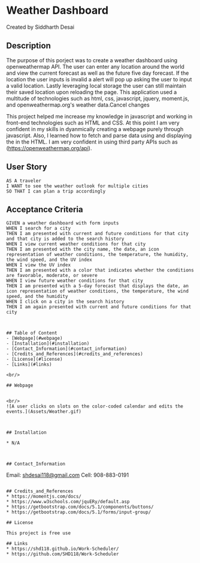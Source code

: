 # Weather Dashboard
Created by Siddharth Desai

## Description

The purpose of this porject was to create a weather dashboard using openweathermap API. The user can enter any location around the world and view the current forecast as well as the future five day forecast. If the location the user inputs is invalid a alert will pop up asking the user to input a valid location. Lastly leveraging local storage the user can still maintain their saved location upon reloading the page. This application used a multitude of technologies such as html, css, javascript, jquery, moment.js, and openweathermap.org's weather data.Cancel changes

This project helped me increase my knowledge in javascript and working in front-end technologies such as HTML and CSS. At this point I am very confident in my skills in dyanmically creating a webpage purely through javascript. Also, I learned how to fetch and parse data using and displaying the in the HTML. I am very confident in using third party APIs such as (https://openweathermap.org/api).

## User Story

```
AS A traveler
I WANT to see the weather outlook for multiple cities
SO THAT I can plan a trip accordingly
```

## Acceptance Criteria

```
GIVEN a weather dashboard with form inputs
WHEN I search for a city
THEN I am presented with current and future conditions for that city and that city is added to the search history
WHEN I view current weather conditions for that city
THEN I am presented with the city name, the date, an icon representation of weather conditions, the temperature, the humidity, the wind speed, and the UV index
WHEN I view the UV index
THEN I am presented with a color that indicates whether the conditions are favorable, moderate, or severe
WHEN I view future weather conditions for that city
THEN I am presented with a 5-day forecast that displays the date, an icon representation of weather conditions, the temperature, the wind speed, and the humidity
WHEN I click on a city in the search history
THEN I am again presented with current and future conditions for that city



## Table of Content
- [Webpage](#webpage)
- [Installation](#installation)
- [Contact_Information](#contact_information)
- [Credits_and_References](#credits_and_references)
- [License](#license)
- [Links](#links)

<br/>

## Webpage


<br/>
![A user clicks on slots on the color-coded calendar and edits the events.](Assets/Weather.gif)



## Installation

* N/A
 


## Contact_Information

```
Email: shdesai118@gmail.com
Cell: 908-883-0191
```

## Credits_and_References
* https://momentjs.com/docs/
* https://www.w3schools.com/jquERy/default.asp
* https://getbootstrap.com/docs/5.1/components/buttons/
* https://getbootstrap.com/docs/5.1/forms/input-group/

## License

This project is free use

## Links
* https://shd118.github.io/Work-Scheduler/
* https://github.com/SHD118/Work-Scheduler

